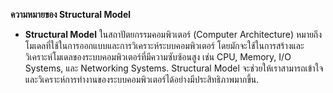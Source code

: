 **ความหมายของ Structural Model**
- **Structural Model** ในสถาปัตยกรรมคอมพิวเตอร์ (Computer Architecture) หมายถึง โมเดลที่ใช้ในการออกแบบและการวิเคราะห์ระบบคอมพิวเตอร์ โดยมักจะใช้ในการสร้างและวิเคราะห์โมเดลของระบบคอมพิวเตอร์ที่มีความซับซ้อนสูง เช่น CPU, Memory, I/O Systems, และ Networking Systems. Structural Model จะช่วยให้เราสามารถเข้าใจและวิเคราะห์การทำงานของระบบคอมพิวเตอร์ได้อย่างมีประสิทธิภาพมากขึ้น.